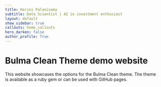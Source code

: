 ```yaml
---
title: Harini Palanisamy
subtitle: Data Scientist | AI in investment enthusiast
layout: default
show_sidebar: true
callouts: home_callouts
hero_darken: false
author_profile: True
---
```



# Bulma Clean Theme demo website

This website showcases the options for the Bulma Clean theme. The theme is available as a ruby gem or can be used with GitHub pages. 
